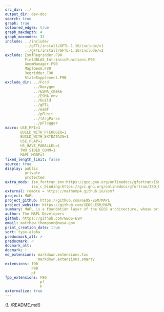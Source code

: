 ```yaml
---
src_dir: ../
output_dir: dev-doc
search: true
graph: true
coloured_edges: true
graph_maxdepth: 4
graph_maxnodes: 32
include: ../include/
         ../gFTL/install/GFTL-1.10/include/v1
         ../gFTL/install/GFTL-1.10/include/v2
exclude: EsmfRegridder.F90
         FieldBLAS_IntrinsicFunctions.F90
         GeomManager.F90
         MaplGeom.F90
         Regridder.F90
         StateSupplement.F90
exclude_dir: ../Ford
             ../Doxygen
             ../ESMA_cmake
             ../ESMA_env
             ../build
             ../gFTL
             ../esmf
             ../pFUnit
             ../fArgParse
             ../pFlogger
macro: USE_MPI=1
       BUILD_WITH_PFLOGGER=1
       BUILD_WITH_EXTDATA2G=1
       USE_FLAP=1
       H5_HAVE_PARALLEL=1
       TWO_SIDED_COMM=1
       MAPL_MODE=1
fixed_length_limit: false
source: true
display: public
         private
         protected
extra_mods: iso_fortran_env:https://gcc.gnu.org/onlinedocs/gfortran/ISO_005fFORTRAN_005fENV.html
            iso_c_binding:https://gcc.gnu.org/onlinedocs/gfortran/ISO_005fC_005fBINDING.html#ISO_005fC_005fBINDING
external: remote = https://mathomp4.github.io/esmf
project: MAPL
project_github: https://github.com/GEOS-ESM/MAPL
project_website: https://github.com/GEOS-ESM/MAPL
summary: MAPL is a foundation layer of the GEOS architecture, whose original purpose is to supplement the Earth System Modeling Framework (ESMF)
author: The MAPL Developers
github: https://github.com/GEOS-ESM
email: matthew.thompson@nasa.gov
print_creation_date: true
sort: type-alpha
predocmark_alt: >
predocmark: <
docmark_alt:
docmark: !
md_extensions: markdown.extensions.toc
               markdown.extensions.smarty
extensions: f90
            F90
            pf
fpp_extensions: F90
                pf
                F
externalize: true
---
```


{!../README.md!}
